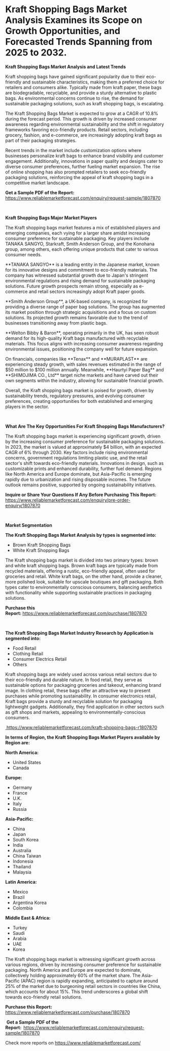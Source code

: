 <p><h1>Kraft Shopping Bags Market Analysis Examines its Scope on Growth Opportunities, and Forecasted Trends Spanning from 2025 to 2032.</h1></p><p><strong>Kraft Shopping Bags Market Analysis and Latest Trends</strong></p>
<p><p>Kraft shopping bags have gained significant popularity due to their eco-friendly and sustainable characteristics, making them a preferred choice for retailers and consumers alike. Typically made from kraft paper, these bags are biodegradable, recyclable, and provide a sturdy alternative to plastic bags. As environmental concerns continue to rise, the demand for sustainable packaging solutions, such as kraft shopping bags, is escalating.</p><p>The Kraft Shopping Bags Market is expected to grow at a CAGR of 10.8% during the forecast period. This growth is driven by increased consumer awareness regarding environmental sustainability and the shift in regulatory frameworks favoring eco-friendly products. Retail sectors, including grocery, fashion, and e-commerce, are increasingly adopting kraft bags as part of their packaging strategies. </p><p>Recent trends in the market include customization options where businesses personalize kraft bags to enhance brand visibility and customer engagement. Additionally, innovations in paper quality and designs cater to diverse consumer preferences, further fueling market expansion. The rise of online shopping has also prompted retailers to seek eco-friendly packaging solutions, reinforcing the appeal of kraft shopping bags in a competitive market landscape.</p></p>
<p><strong>Get a Sample PDF of the Report:&nbsp;</strong> <a href="https://www.reliablemarketforecast.com/enquiry/request-sample/1807870?utm_campaign=2781&utm_medium=2&utm_source=Github&utm_content=ia&utm_term=04042025&utm_id=kraft-shopping-bags">https://www.reliablemarketforecast.com/enquiry/request-sample/1807870</a></p>
<p>&nbsp;</p>
<p><strong>Kraft Shopping Bags Major Market Players</strong></p>
<p><p>The Kraft shopping bags market features a mix of established players and emerging companies, each vying for a larger share amidst increasing consumer preference for sustainable packaging. Key players include TANAKA SANGYO, Starkraft, Smith Anderson Group, and the Konohana group, among others, each offering unique products that cater to various consumer needs.</p><p>**TANAKA SANGYO** is a leading entity in the Japanese market, known for its innovative designs and commitment to eco-friendly materials. The company has witnessed substantial growth due to Japan's stringent environmental regulations and rising demand for sustainable packaging solutions. Future growth prospects remain strong, especially as e-commerce and retail sectors increasingly adopt Kraft paper goods.</p><p>**Smith Anderson Group**, a UK-based company, is recognized for providing a diverse range of paper bag solutions. The group has augmented its market position through strategic acquisitions and a focus on custom solutions. Its projected growth remains favorable due to the trend of businesses transitioning away from plastic bags.</p><p>**Welton Bibby & Baron**, operating primarily in the UK, has seen robust demand for its high-quality Kraft bags manufactured with recyclable materials. This focus aligns with increasing consumer awareness regarding environmental issues, positioning the company well for future expansion.</p><p>On financials, companies like **Tenax** and **MURAPLAST** are experiencing steady growth, with sales revenues estimated in the range of $50 million to $100 million annually. Meanwhile, **Haurtyi Paper Bag** and **SHIMOJIMA CO., Ltd** target niche markets and have carved out their own segments within the industry, allowing for sustainable financial growth.</p><p>Overall, the Kraft shopping bags market is poised for growth, driven by sustainability trends, regulatory pressures, and evolving consumer preferences, creating opportunities for both established and emerging players in the sector.</p></p>
<p>&nbsp;</p>
<p><strong>What Are The Key Opportunities For Kraft Shopping Bags Manufacturers?</strong></p>
<p><p>The Kraft shopping bags market is experiencing significant growth, driven by the increasing consumer preference for sustainable packaging solutions. In 2023, the market is valued at approximately $4 billion, with an expected CAGR of 6% through 2030. Key factors include rising environmental concerns, government regulations limiting plastic use, and the retail sector's shift towards eco-friendly materials. Innovations in design, such as customizable prints and enhanced durability, further fuel demand. Regions like North America and Europe dominate, but Asia-Pacific is emerging rapidly due to urbanization and rising disposable incomes. The future outlook remains positive, supported by ongoing sustainability initiatives.</p></p>
<p><strong>Inquire or Share Your Questions If Any Before Purchasing This Report:</strong> <a href="https://www.reliablemarketforecast.com/enquiry/pre-order-enquiry/1807870?utm_campaign=2781&utm_medium=2&utm_source=Github&utm_content=ia&utm_term=04042025&utm_id=kraft-shopping-bags">https://www.reliablemarketforecast.com/enquiry/pre-order-enquiry/1807870</a></p>
<p>&nbsp;</p>
<p><strong>Market Segmentation</strong></p>
<p><strong>The Kraft Shopping Bags Market Analysis by types is segmented into:</strong></p>
<p><ul><li>Brown Kraft Shopping Bags</li><li>White Kraft Shopping Bags</li></ul></p>
<p><p>The Kraft shopping bags market is divided into two primary types: brown and white kraft shopping bags. Brown kraft bags are typically made from recycled materials, offering a rustic, eco-friendly appeal, often used for groceries and retail. White kraft bags, on the other hand, provide a cleaner, more polished look, suitable for upscale boutiques and gift packaging. Both types cater to environmentally conscious consumers, balancing aesthetics with functionality while supporting sustainable practices in packaging solutions.</p></p>
<p><strong>Purchase this Report:&nbsp;</strong><a href="https://www.reliablemarketforecast.com/purchase/1807870?utm_campaign=2781&utm_medium=2&utm_source=Github&utm_content=ia&utm_term=04042025&utm_id=kraft-shopping-bags">https://www.reliablemarketforecast.com/purchase/1807870</a></p>
<p>&nbsp;</p>
<p><strong>The Kraft Shopping Bags Market Industry Research by Application is segmented into:</strong></p>
<p><ul><li>Food Retail</li><li>Clothing Retail</li><li>Consumer Electrics Retail</li><li>Others</li></ul></p>
<p><p>Kraft shopping bags are widely used across various retail sectors due to their eco-friendly and durable nature. In food retail, they serve as sustainable options for packaging groceries and takeout, enhancing brand image. In clothing retail, these bags offer an attractive way to present purchases while promoting sustainability. In consumer electronics retail, Kraft bags provide a sturdy and recyclable solution for packaging lightweight gadgets. Additionally, they find application in other sectors such as gift shops and markets, appealing to environmentally-conscious consumers.</p></p>
<p><a href="https://www.reliablemarketforecast.com/kraft-shopping-bags-r1807870?utm_campaign=2781&utm_medium=2&utm_source=Github&utm_content=ia&utm_term=04042025&utm_id=kraft-shopping-bags">&nbsp;https://www.reliablemarketforecast.com/kraft-shopping-bags-r1807870</a></p>
<p><strong>In terms of Region, the Kraft Shopping Bags Market Players available by Region are:</strong></p>
<p>
    <p> <strong> North America: </strong>
        <ul>
            <li>United States</li>
            <li>Canada</li>
        </ul>
        </p> 
    <p> <strong> Europe: </strong>
        <ul>
            <li>Germany</li>
            <li>France</li>
            <li>U.K.</li>
            <li>Italy</li>
            <li>Russia</li>
        </ul>
        </p> 
    <p> <strong> Asia-Pacific: </strong>
        <ul>
            <li>China</li>
            <li>Japan</li>
            <li>South Korea</li>
            <li>India</li>
            <li>Australia</li>
            <li>China Taiwan</li>
            <li>Indonesia</li>
            <li>Thailand</li>
            <li>Malaysia</li>
        </ul>
        </p> 
    <p> <strong> Latin America: </strong>
        <ul>
            <li>Mexico</li>
            <li>Brazil</li>
            <li>Argentina Korea</li>
            <li>Colombia</li>
        </ul>
        </p> 
    <p> <strong> Middle East & Africa: </strong>
        <ul>
            <li>Turkey</li>
            <li>Saudi</li>
            <li>Arabia</li>
            <li>UAE</li>
            <li>Korea</li>
        </ul>
    </p>
    </p>
<p><p>The Kraft shopping bags market is witnessing significant growth across various regions, driven by increasing consumer preference for sustainable packaging. North America and Europe are expected to dominate, collectively holding approximately 60% of the market share. The Asia-Pacific (APAC) region is rapidly expanding, anticipated to capture around 25% of the market due to burgeoning retail sectors in countries like China, which accounts for about 15%. This trend underscores a global shift towards eco-friendly retail solutions.</p></p>
<p><strong>Purchase this Report: </strong><a href="https://www.reliablemarketforecast.com/purchase/1807870?utm_campaign=2781&utm_medium=2&utm_source=Github&utm_content=ia&utm_term=04042025&utm_id=kraft-shopping-bags">https://www.reliablemarketforecast.com/purchase/1807870</a></p>
<p>&nbsp;<strong>Get a Sample PDF of the Report:&nbsp;&nbsp;</strong><a href="https://www.reliablemarketforecast.com/enquiry/request-sample/1807870?utm_campaign=2781&utm_medium=2&utm_source=Github&utm_content=ia&utm_term=04042025&utm_id=kraft-shopping-bags">https://www.reliablemarketforecast.com/enquiry/request-sample/1807870</a></p>
<p><strong></strong></p>
<p>Check more reports on <a href="https://www.reliablemarketforecast.com/?utm_campaign=2781&utm_medium=2&utm_source=Github&utm_content=ia&utm_term=04042025&utm_id=kraft-shopping-bags">https://www.reliablemarketforecast.com/</a></p>